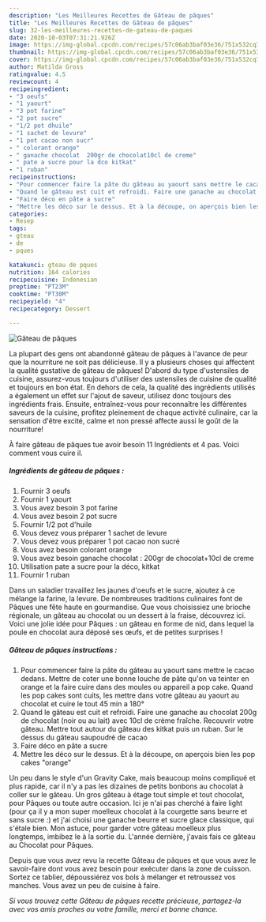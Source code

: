 ```yaml
---
description: "Les Meilleures Recettes de Gâteau de pâques"
title: "Les Meilleures Recettes de Gâteau de pâques"
slug: 32-les-meilleures-recettes-de-gateau-de-paques
date: 2020-10-03T07:31:21.926Z
image: https://img-global.cpcdn.com/recipes/57c06ab3baf03e36/751x532cq70/gateau-de-paques-photo-principale-de-la-recette.jpg
thumbnail: https://img-global.cpcdn.com/recipes/57c06ab3baf03e36/751x532cq70/gateau-de-paques-photo-principale-de-la-recette.jpg
cover: https://img-global.cpcdn.com/recipes/57c06ab3baf03e36/751x532cq70/gateau-de-paques-photo-principale-de-la-recette.jpg
author: Matilda Gross
ratingvalue: 4.5
reviewcount: 4
recipeingredient:
- "3 oeufs"
- "1 yaourt"
- "3 pot farine"
- "2 pot sucre"
- "1/2 pot dhuile"
- "1 sachet de levure"
- "1 pot cacao non sucr"
- " colorant orange"
- " ganache chocolat  200gr de chocolat10cl de creme"
- " pate a sucre pour la dco kitkat"
- "1 ruban"
recipeinstructions:
- "Pour commencer faire la pâte du gâteau au yaourt sans mettre le cacao dedans. Mettre de coter une bonne louche de pâte qu&#39;on va teinter en orange et la faire cuire dans des moules ou appareil a pop cake. Quand les pop cakes sont cuits, les mettre dans votre gâteau au yaourt au chocolat et cuire le tout 45 min a 180°"
- "Quand le gâteau est cuit et refroidi. Faire une ganache au chocolat 200g de chocolat (noir ou au lait) avec 10cl de crème fraîche. Recouvrir votre gâteau. Mettre tout autour du gâteau des kitkat puis un ruban. Sur le dessus du gâteau saupoudré de cacao"
- "Faire déco en pâte a sucre"
- "Mettre les déco sur le dessus. Et à la découpe, on aperçois bien les pop cakes &#34;orange&#34;"
categories:
- Resep
tags:
- gteau
- de
- pques

katakunci: gteau de pques 
nutrition: 164 calories
recipecuisine: Indonesian
preptime: "PT23M"
cooktime: "PT30M"
recipeyield: "4"
recipecategory: Dessert

---
```



![Gâteau de pâques](https://img-global.cpcdn.com/recipes/57c06ab3baf03e36/751x532cq70/gateau-de-paques-photo-principale-de-la-recette.jpg)

La plupart des gens ont abandonné gâteau de pâques à l'avance de peur que la nourriture ne soit pas délicieuse. Il y a plusieurs choses qui affectent la qualité gustative de gâteau de pâques! D'abord du type d'ustensiles de cuisine, assurez-vous toujours d'utiliser des ustensiles de cuisine de qualité et toujours en bon état. En dehors de cela, la qualité des ingrédients utilisés a également un effet sur l'ajout de saveur, utilisez donc toujours des ingrédients frais. Ensuite, entraînez-vous pour reconnaître les différentes saveurs de la cuisine, profitez pleinement de chaque activité culinaire, car la sensation d'être excité, calme et non pressé affecte aussi le goût de la nourriture!

<!--inarticleads1-->

À faire gâteau de pâques tue avoir besoin 11 Ingrédients et 4 pas. Voici comment vous cuire il.

##### Ingrédients de gâteau de pâques :

1. Fournir 3 oeufs
1. Fournir 1 yaourt
1. Vous avez besoin 3 pot farine
1. Vous avez besoin 2 pot sucre
1. Fournir 1/2 pot d&#39;huile
1. Vous devez vous préparer 1 sachet de levure
1. Vous devez vous préparer 1 pot cacao non sucré
1. Vous avez besoin  colorant orange
1. Vous avez besoin  ganache chocolat : 200gr de chocolat+10cl de creme
1. Utilisation  pate a sucre pour la déco, kitkat
1. Fournir 1 ruban


Dans un saladier travaillez les jaunes d&#39;oeufs et le sucre, ajoutez à ce mélange la farine, la levure. De nombreuses traditions culinaires font de Pâques une fête haute en gourmandise. Que vous choisissiez une brioche régionale, un gâteau au chocolat ou un dessert à la fraise, découvrez ici. Voici une jolie idée pour Pâques : un gâteau en forme de nid, dans lequel la poule en chocolat aura déposé ses œufs, et de petites surprises ! 

<!--inarticleads2-->

##### Gâteau de pâques instructions :

1. Pour commencer faire la pâte du gâteau au yaourt sans mettre le cacao dedans. Mettre de coter une bonne louche de pâte qu&#39;on va teinter en orange et la faire cuire dans des moules ou appareil a pop cake. Quand les pop cakes sont cuits, les mettre dans votre gâteau au yaourt au chocolat et cuire le tout 45 min a 180°
1. Quand le gâteau est cuit et refroidi. Faire une ganache au chocolat 200g de chocolat (noir ou au lait) avec 10cl de crème fraîche. Recouvrir votre gâteau. Mettre tout autour du gâteau des kitkat puis un ruban. Sur le dessus du gâteau saupoudré de cacao
1. Faire déco en pâte a sucre
1. Mettre les déco sur le dessus. Et à la découpe, on aperçois bien les pop cakes &#34;orange&#34;


Un peu dans le style d&#39;un Gravity Cake, mais beaucoup moins compliqué et plus rapide, car il n&#39;y a pas les dizaines de petits bonbons au chocolat à coller sur le gâteau. Un gros gâteau à étage tout simple et tout chocolat, pour Pâques ou toute autre occasion. Ici je n&#39;ai pas cherché à faire light (pour ça il y a mon super moelleux chocolat à la courgette sans beurre et sans sucre :) et j&#39;ai choisi une ganache beurre et sucre glace classique, qui s&#39;étale bien. Mon astuce, pour garder votre gâteau moelleux plus longtemps, imbibez le à la sortie du. L&#39;année dernière, j&#39;avais fais ce gâteau au Chocolat pour Pâques. 

<!--inarticleads1-->

<p>
Depuis que vous avez revu la recette Gâteau de pâques et que vous avez le savoir-faire dont vous avez besoin pour exécuter dans la zone de cuisson. Sortez ce tablier, dépoussiérez vos bols à mélanger et retroussez vos manches. Vous avez un peu de cuisine à faire.
</p>

<p>
<i>Si vous trouvez cette Gâteau de pâques recette précieuse, partagez-la avec vos amis proches ou votre famille, merci et bonne chance.</i>
</p>
